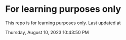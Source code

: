 # For learning purposes only
This repo is for learning purposes only.
Last updated at

Thursday, August 10, 2023 10:43:50 PM

